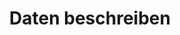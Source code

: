 ---
# bibliography: references.bib

title: Daten beschreiben

abstract: ""

execute: 
  echo: false
---
